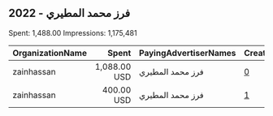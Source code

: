 ## 2022 - فرز محمد المطيري 
Spent: 1,488.00
Impressions: 1,175,481

|OrganizationName|Spent|PayingAdvertiserNames|CreativeUrls|Impressions|Genders|AgeBrackets|CountryCodes|BillingAddresses|CandidateBallotInformation|
|:---|---:|:---|:---|---:|:---|:---|:---|:---|:---|
|zainhassan|1,088.00 USD|فرز محمد المطيري|[0](https://www.snap.com/political-ads/asset/088cd021f3cf14d252612d936e3d3ecb1fe4fb8f8fa2fd119b3a995465c855de?mediaType=mp4)|757,775||18+|kuwait|"14,hawalli/kuwait,30000,KW"|farz almotairy|
|zainhassan|400.00 USD|فرز محمد المطيري|[1](https://www.snap.com/political-ads/asset/476a041ab732b02861f7371dece7941a67e832bc76dd3ecc4a5a2e2058aca4aa?mediaType=png)|417,706||18+|kuwait|"14,hawalli/kuwait,30000,KW"|farz almotairy|
